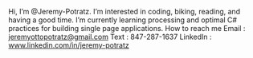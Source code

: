 Hi, I’m @Jeremy-Potratz. 
I’m interested in coding, biking, reading, and having a good time. 
I’m currently learning processing and optimal C# practices for building single page applications. 
How to reach me 
  Email : jeremyottopotratz@gmail.com
  Text : 847-287-1637
  LinkedIn :  www.linkedin.com/in/jeremy-potratz

<!---
Jeremy-Potratz/Jeremy-Potratz is a ✨ special ✨ repository because its `README.md` (this file) appears on your GitHub profile.
You can click the Preview link to take a look at your changes.
--->
